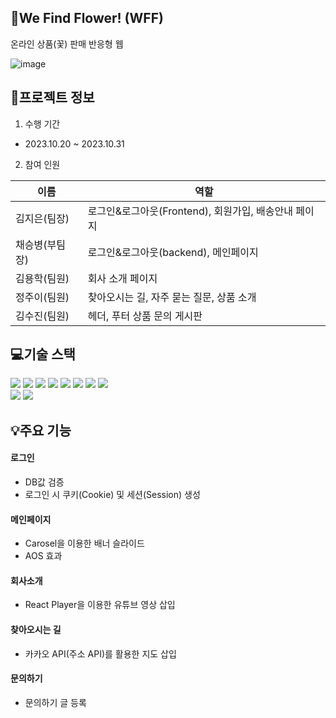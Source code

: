 ## 🍅We Find Flower! (WFF)
온라인 상품(꽃) 판매 반응형 웹


![image](https://github.com/chaesb98/UGV/assets/141791594/f6be4d22-01c8-4f89-a5ef-861a2e8c7372)


## 📁프로젝트 정보
1. 수행 기간
* 2023.10.20 ~ 2023.10.31

2. 참여 인원

|이름|역할|
|------|---|
|김지은(팀장)|로그인&로그아웃(Frontend), 회원가입, 배송안내 페이지|
|채승병(부팀장)|로그인&로그아웃(backend), 메인페이지|
|김용학(팀원)|회사 소개 페이지|
|정주이(팀원)|찾아오시는 길, 자주 묻는 질문, 상품 소개|
|김수진(팀원)|헤더, 푸터 상품 문의 게시판|


## 💻기술 스택
<img src="https://img.shields.io/badge/java-007396?style=for-the-badge&logo=java&logoColor=white"> <img src="https://img.shields.io/badge/html5-E34F26?style=for-the-badge&logo=html5&logoColor=white"> 
  <img src="https://img.shields.io/badge/css-1572B6?style=for-the-badge&logo=css3&logoColor=white"> 
  <img src="https://img.shields.io/badge/javascript-F7DF1E?style=for-the-badge&logo=javascript&logoColor=black"> 
  <img src="https://img.shields.io/badge/jquery-0769AD?style=for-the-badge&logo=jquery&logoColor=white"> <img src="https://img.shields.io/badge/oracle-F80000?style=for-the-badge&logo=oracle&logoColor=white"> <img src="https://img.shields.io/badge/react-61DAFB?style=for-the-badge&logo=react&logoColor=black"> 
  <img src="https://img.shields.io/badge/vue.js-4FC08D?style=for-the-badge&logo=vue.js&logoColor=white"> <br>
  <img src="https://img.shields.io/badge/springboot-6DB33F?style=for-the-badge&logo=spring&logoColor=white"> <img src="https://img.shields.io/badge/apache tomcat-F8DC75?style=for-the-badge&logo=apachetomcat&logoColor=white">

## 💡주요 기능
#### 로그인
- DB값 검증
- 로그인 시 쿠키(Cookie) 및 세션(Session) 생성

#### 메인페이지
- Carosel을 이용한 배너 슬라이드
- AOS 효과

#### 회사소개
- React Player을 이용한 유튜브 영상 삽입

#### 찾아오시는 길
- 카카오 API(주소 API)를 활용한 지도 삽입

#### 문의하기
- 문의하기 글 등록
